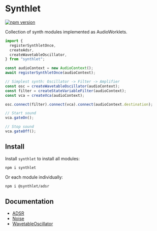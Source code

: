# Synthlet

[![npm version](https://img.shields.io/npm/v/synthlet)](https://www.npmjs.com/package/synthlet)

Collection of synth modules implemented as AudioWorklets.

```ts
import {
  registerSynthletOnce,
  createAdsr,
  createWavetableOscillator,
} from "synthlet";

const audioContext = new AudioContext();
await registerSynthletOnce(audioContext);

// Simplest synth: Oscillator -> Filter -> Amplifier
const osc = createWavetableOscillator(audioContext);
const filter = createStateVariableFilter(audioContext);
const vca = createVca(audioContext);

osc.connect(filter).connect(vca).connect(audioContext.destination);

// Start sound
vca.gateOn();

// Stop sound
vca.gateOff();
```

## Install

Install `synthlet` to install all modules:

```bash
npm i synthlet
```

Or each module individually:

```bash
npm i @synthlet/adsr
```

## Documentation

- [ADSR](/packages/adsr/README.md)
- [Noise](/packages/noise/README.md)
- [WavetableOscillator](/packages/wavetable-oscilllator/README.md)
